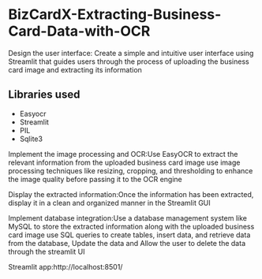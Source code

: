 # BizCardX-Extracting-Business-Card-Data-with-OCR

Design the user interface: Create a simple and intuitive user interface using Streamlit that guides users through the process of uploading the business card image and extracting its information

## Libraries used
- Easyocr
- Streamlit
- PIL
- Sqlite3

Implement the image processing and OCR:Use EasyOCR to extract the relevant information from the uploaded business card image use image processing techniques like resizing, cropping, and thresholding to enhance the image quality before passing it to the OCR engine

Display the extracted information:Once the information has been extracted, display it in a clean and organized manner in the Streamlit GUI

Implement database integration:Use a database management system like MySQL to store the extracted information along with the uploaded business card image use SQL queries to create tables, insert data, and retrieve data from the database, Update the data and Allow the user to delete the data through the streamlit UI

Streamlit app:http://localhost:8501/
